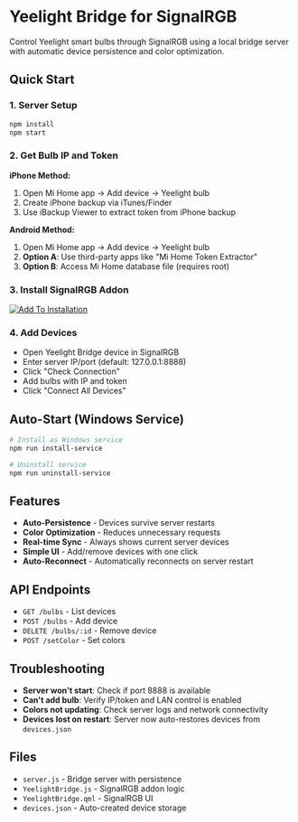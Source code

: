 # Yeelight Bridge for SignalRGB

Control Yeelight smart bulbs through SignalRGB using a local bridge server with automatic device persistence and color optimization.

## Quick Start

### 1. Server Setup
```bash
npm install
npm start
```

### 2. Get Bulb IP and Token

**iPhone Method:**
1. Open Mi Home app → Add device → Yeelight bulb
2. Create iPhone backup via iTunes/Finder
3. Use iBackup Viewer to extract token from iPhone backup

**Android Method:**
1. Open Mi Home app → Add device → Yeelight bulb
2. **Option A**: Use third-party apps like "Mi Home Token Extractor"
3. **Option B**: Access Mi Home database file (requires root)

### 3. Install SignalRGB Addon

[![Add To Installation](https://marketplace.signalrgb.com/resources/add-extension-256.png 'Add to My SignalRGB Installation')](https://srgbmods.net/s?p=addon/install?url=https://github.com/artur-safonov/yeelight-bridge)

### 4. Add Devices
- Open Yeelight Bridge device in SignalRGB
- Enter server IP/port (default: 127.0.0.1:8888)
- Click "Check Connection"
- Add bulbs with IP and token
- Click "Connect All Devices"

## Auto-Start (Windows Service)

```bash
# Install as Windows service
npm run install-service

# Uninstall service
npm run uninstall-service
```

## Features

- **Auto-Persistence** - Devices survive server restarts
- **Color Optimization** - Reduces unnecessary requests
- **Real-time Sync** - Always shows current server devices
- **Simple UI** - Add/remove devices with one click
- **Auto-Reconnect** - Automatically reconnects on server restart

## API Endpoints

- `GET /bulbs` - List devices
- `POST /bulbs` - Add device
- `DELETE /bulbs/:id` - Remove device
- `POST /setColor` - Set colors

## Troubleshooting

- **Server won't start**: Check if port 8888 is available
- **Can't add bulb**: Verify IP/token and LAN control is enabled
- **Colors not updating**: Check server logs and network connectivity
- **Devices lost on restart**: Server now auto-restores devices from `devices.json`

## Files

- `server.js` - Bridge server with persistence
- `YeelightBridge.js` - SignalRGB addon logic
- `YeelightBridge.qml` - SignalRGB UI
- `devices.json` - Auto-created device storage